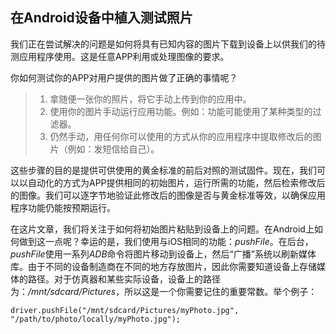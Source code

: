 ## 在Android设备中植入测试照片

我们正在尝试解决的问题是如何将具有已知内容的图片下载到设备上以供我们的待测应用程序使用。这是任意APP利用或处理图像的要求。

你如何测试你的APP对用户提供的图片做了正确的事情呢？
> 1. 拿随便一张你的照片，将它手动上传到你的应用中。
> 2. 使用你的图片手动运行应用功能。例如：功能可能使用了某种类型的过滤器。
> 3. 仍然手动，用任何你可以使用的方式从你的应用程序中提取修改后的图片（例如：发短信给自己）。

这些步骤的目的是提供可供使用的黄金标准的前后对照的测试固件。现在，我们可以以自动化的方式为APP提供相同的初始图片，运行所需的功能，然后检索修改后的图像。我们可以逐字节地验证此修改后的图像是否与黄金标准等效，以确保应用程序功能仍能按预期运行。

在这片文章，我们将关注于如何将初始图片粘贴到设备上的问题。在Android上如何做到这一点呢？幸运的是，我们使用与iOS相同的功能：*pushFile*。在后台，*pushFile*使用一系列*ADB*命令将图片移动到设备上，然后“广播”系统以刷新媒体库。由于不同的设备制造商在不同的地方存放图片，因此你需要知道设备上存储媒体的路径。对于仿真器和某些实际设备，设备上的路径为：*/mnt/sdcard/Pictures*，所以这是一个你需要记住的重要常数。举个例子：
```
driver.pushFile("/mnt/sdcard/Pictures/myPhoto.jpg", "/path/to/photo/locally/myPhoto.jpg");
```


